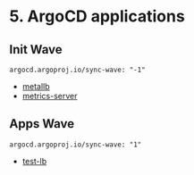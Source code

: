 # 5. ArgoCD applications

## Init Wave

`argocd.argoproj.io/sync-wave: "-1"`

- [metallb](https://github.com/jangroth/homekube-apps/blob/main/applications/wave-00-init/metallb.yaml)
- [metrics-server](https://github.com/jangroth/homekube-apps/blob/main/applications/wave-00-init/metrics-server.yaml)

## Apps Wave

`argocd.argoproj.io/sync-wave: "1"`

- [test-lb](https://github.com/jangroth/homekube-apps/blob/main/applications/wave-01-apps/test-lb.yaml)